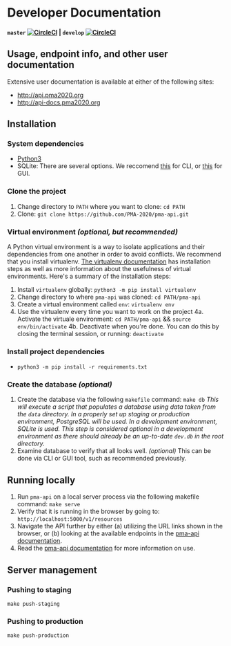 # Developer Documentation
#### `master` [![CircleCI](https://circleci.com/gh/PMA-2020/pma-api/tree/master.svg?style=svg&circle-token=3cd5fffe3dad1d27e6cc1000307bc299e2ef3e77)](https://circleci.com/gh/PMA-2020/pma-api/tree/master) |  `develop` [![CircleCI](https://circleci.com/gh/PMA-2020/pma-api/tree/develop.svg?style=svg&circle-token=3cd5fffe3dad1d27e6cc1000307bc299e2ef3e77)](https://circleci.com/gh/PMA-2020/pma-api/tree/develop)

<!--
// We should uncomment this when it is up-to-date.
## Relational Database Diagram
<img src="https://raw.githubusercontent.com/joeflack4/pma-api/develop/pma_api/docs/source/_static/apiClassDiagramV4.png" data-canonical-src="https://raw.githubusercontent.com/joeflack4/pma-api/develop/pma_api/docs/source/_static/apiClassDiagramV4.png" width="620" height="513" />
-->

## Usage, endpoint info, and other user documentation
Extensive user documentation is available at either of the following sites:
- http://api.pma2020.org
- http://api-docs.pma2020.org

## Installation
### System dependencies
- [Python3](https://www.python.org/downloads/)
- SQLite: There are several options. We reccomend [this](https://www.sqlite.org/download.html) for CLI, or [this](https://sqlitebrowser.org/) for GUI.

### Clone the project
1. Change directory to `PATH` where you want to clone: `cd PATH`
2. Clone: `git clone https://github.com/PMA-2020/pma-api.git`

### Virtual environment _(optional, but recommended)_
A Python virtual environment is a way to isolate applications and their dependencies from one another in order to avoid conflicts. We recommend that you install virtualenv. [The virtualenv documentation](https://virtualenv.pypa.io/en/stable/) has installation steps as well as more information about the usefulness of virtual environments. Here's a summary of the installation steps:

1. Install `virtualenv` globally: `python3 -m pip install virtualenv`
2. Change directory to where `pma-api` was cloned: `cd PATH/pma-api`
3. Create a virtual environment called `env`: `virtualenv env`
4. Use the virtualenv every time you want to work on the project
    4a. Activate the virtuale environment: `cd PATH/pma-api` && `source env/bin/activate`
    4b. Deactivate when you're done. You can do this by closing the terminal session, or running: `deactivate`

### Install project dependencies
- `python3 -m pip install -r requirements.txt`

### Create the database _(optional)_
1. Create the database via the following `makefile` command: `make db`
_This will execute a script that populates a database using data taken from the `data` directory. In a properly set up staging or production environment, PostgreSQL will be used. In a development environment, SQLite is used. This step is considered optional in a development environment as there should already be an up-to-date `dev.db` in the root directory._
2. Examine database to verify that all looks well. _(optional)_
This can be done via CLI or GUI tool, such as recommended previously.

## Running locally
1. Run `pma-api` on a local server process via the following makefile command: `make serve`
2. Verify that it is running in the browser by going to: `http://localhost:5000/v1/resources`
3. Navigate the API further by either (a) utilizing the URL links shown in the browser, or (b) looking at the available endpoints in the [pma-api documentation](https://www.github.com/PMA-2020/pma-api).
4. Read the [pma-api documentation](https://www.github.com/PMA-2020/pma-api) for more information on use.

## Server management
### Pushing to staging
`make push-staging`

### Pushing to production
`make push-production`
